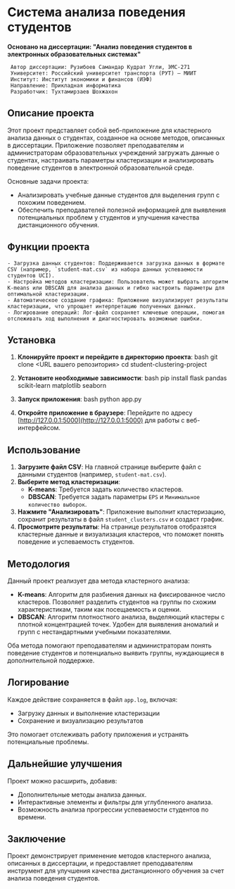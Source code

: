 # Система анализа поведения студентов

**Основано на диссертации: "Анализ поведения студентов в электронных образовательных системах"**

     Автор диссертации: Рузибоев Самандар Кудрат Угли, ЭМС-271  
     Университет: Российский университет транспорта (РУТ) – МИИТ  
     Институт: Институт экономики и финансов (ИЭФ)  
     Направление: Прикладная информатика  
     Разработчик: Тухтамирзаев Шохжахон

## Описание проекта

Этот проект представляет собой веб-приложение для кластерного анализа данных о студентах, созданное на основе методов, описанных в диссертации. Приложение позволяет преподавателям и администраторам образовательных учреждений загружать данные о студентах, настраивать параметры кластеризации и анализировать поведение студентов в электронной образовательной среде.

Основные задачи проекта:
- Анализировать учебные данные студентов для выделения групп с похожим поведением.
- Обеспечить преподавателей полезной информацией для выявления потенциальных проблем у студентов и улучшения качества дистанционного обучения.

## Функции проекта

    - Загрузка данных студентов: Поддерживается загрузка данных в формате CSV (например, `student-mat.csv` из набора данных успеваемости студентов UCI).
    - Настройка методов кластеризации: Пользователь может выбрать алгоритм K-means или DBSCAN для анализа данных и гибко настроить параметры для оптимальной кластеризации.
    - Автоматическое создание графика: Приложение визуализирует результаты кластеризации, что упрощает интерпретацию полученных данных.
    - Логирование операций: Лог-файл сохраняет ключевые операции, помогая отслеживать ход выполнения и диагностировать возможные ошибки.

## Установка

1. **Клонируйте проект и перейдите в директорию проекта**:
   bash
   git clone <URL вашего репозитория>
   cd student-clustering-project
   

2. **Установите необходимые зависимости**:
   bash
   pip install flask pandas scikit-learn matplotlib seaborn
   

3. **Запуск приложения**:
   bash
   python app.py
   

4. **Откройте приложение в браузере**:
   Перейдите по адресу [http://127.0.0.1:5000](http://127.0.0.1:5000) для работы с веб-интерфейсом.

## Использование

1. **Загрузите файл CSV**: На главной странице выберите файл с данными студентов (например, `student-mat.csv`).
2. **Выберите метод кластеризации**:
   - **K-means**: Требуется задать количество кластеров.
   - **DBSCAN**: Требуется задать параметры `EPS` и `Минимальное количество выборок`.
3. **Нажмите "Анализировать"**: Приложение выполнит кластеризацию, сохранит результаты в файл `student_clusters.csv` и создаст график.
4. **Просмотрите результаты**: На странице результатов отобразятся кластерные данные и визуализация кластеров, что поможет понять поведение и успеваемость студентов.

## Методология

Данный проект реализует два метода кластерного анализа:
- **K-means**: Алгоритм для разбиения данных на фиксированное число кластеров. Позволяет разделить студентов на группы по схожим характеристикам, таким как посещаемость и оценки.
- **DBSCAN**: Алгоритм плотностного анализа, выделяющий кластеры с плотной концентрацией точек. Удобен для выявления аномалий и групп с нестандартными учебными показателями.

Оба метода помогают преподавателям и администраторам понять поведение студентов и потенциально выявить группы, нуждающиеся в дополнительной поддержке.

## Логирование

Каждое действие сохраняется в файл `app.log`, включая:
- Загрузку данных и выполнение кластеризации
- Сохранение и визуализацию результатов

Это помогает отслеживать работу приложения и устранять потенциальные проблемы.

## Дальнейшие улучшения

Проект можно расширить, добавив:
- Дополнительные методы анализа данных.
- Интерактивные элементы и фильтры для углубленного анализа.
- Возможность анализа прогрессии успеваемости студентов по времени.

## Заключение

Проект демонстрирует применение методов кластерного анализа, описанных в диссертации, и предоставляет преподавателям инструмент для улучшения качества дистанционного обучения за счет анализа поведения студентов.
